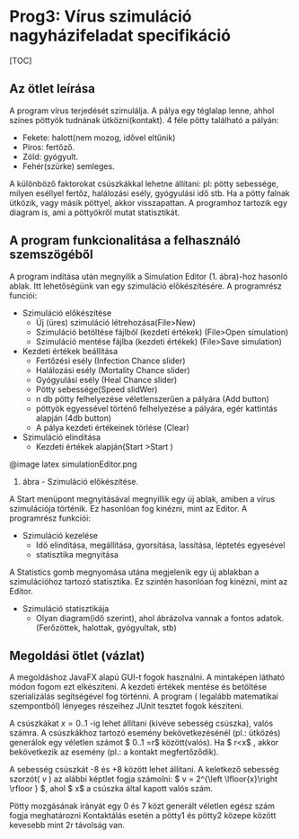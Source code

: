# Prog3: Vírus szimuláció nagyházifeladat specifikáció

[TOC]

## Az ötlet leírása

A program vírus terjedését szimulálja. A pálya egy téglalap lenne, ahhol színes pöttyök tudnának ütközni(kontakt). 4 féle pötty található a pályán:

- Fekete: halott(nem mozog, idővel eltűnik)
-  Piros: fertőző.
-  Zöld: gyógyult.
-  Fehér(szürke) semleges. 

A különböző faktorokat csúszkákkal lehetne állítani: pl: pötty sebessége, milyen eséllyel fertőz, halálozási esély, gyógyulási idő stb. Ha a pötty falnak ütközik, vagy másik pöttyel, akkor visszapattan. A programhoz tartozik egy diagram is, ami a pöttyökről mutat statisztikát.

## A program funkcionalitása a felhasználó szemszögéből

A program indítása után megnyílik a Simulation Editor (1. ábra)-hoz hasonló ablak. Itt lehetőségünk van egy szimuláció előkészítésére. A programrész funciói:

- Szimuláció előkészítése
  - Új (üres) szimuláció létrehozása(File>New)
  - Szimuláció betöltése fájlból (kezdeti értékek) (File>Open simulation)
  - Szimuláció mentése fájlba (kezdeti értékek) (File>Save simulation)
- Kezdeti értékek beállítása
  - Fertőzési esély (Infection Chance slider)
  - Halálozási esély (Mortality Chance slider)
  - Gyógyulási esély (Heal Chance slider)
  - Pötty sebessége(Speed slidWer)
  - n db pötty felhelyezése véletlenszerűen a pályára (Add button)
  - pöttyök egyessével történő felhelyezése a pályára, egér kattintás alapján (4db button)
  - A pálya kezdeti értékeinek törlése (Clear)
- Szimuláció elindítása
  - Kezdeti értékek alapján(Start >Start )

@image latex simulationEditor.png
1. ábra - Szimuláció előkészítése.

A Start menüpont megnyitásával megnyillik egy új ablak, amiben a vírus szimulációja történik. Ez hasonlóan fog kinézni, mint az Editor. A programrész funkciói: 

- Szimuláció kezelése
  - Idő elindítása, megállítása, gyorsítása, lassítása, léptetés egyesével
  - statisztika megnyitása

A Statistics gomb megnyomása utána megjelenik egy új ablakban a szimulációhoz tartozó statisztika. Ez szintén hasonlóan fog kinézni, mint az Editor.

- Szimuláció statisztikája
  - Olyan diagram(idő szerint), ahol ábrázolva vannak a fontos adatok. (Ferőzöttek, halottak, gyógyultak, stb)

## Megoldási ötlet (vázlat)

A megoldáshoz JavaFX alapú GUI-t fogok használni. A mintaképen látható módon fogom ezt elkészíteni. A kezdeti értékek mentése és betöltése szerializálás segítségével fog történni. A program ( legalább matematikai szempontból) lényeges részeihez JUnit tesztet fogok készíteni.

A csúszkákat $x=0..1$ -ig lehet állítani (kivéve sebesség csúszka), valós számra. A csúszkákhoz tartozó esemény bekövetkezésénél (pl.: ütközés) generálok egy véletlen számot $ 0..1 =r$  között(valós). Ha $ r<x$ , akkor bekövetkezik az esemény (pl.: a kontakt megfertőződik).

A sebesség csúszkát -8 és +8 között lehet állítani. A keletkező sebesség szorzót( $v$ ) az alábbi képtlet fogja számolni: $ v = 2^{\left \lfloor{x}\right \rfloor } $, ahol $ x$ a csúszka által kapott valós szám.

Pötty mozgásának irányát egy 0 és 7 közt generált véletlen egész szám fogja meghatározni
Kontaktálás esetén a pötty1 és pötty2 közepe között kevesebb mint 2r távolság van.